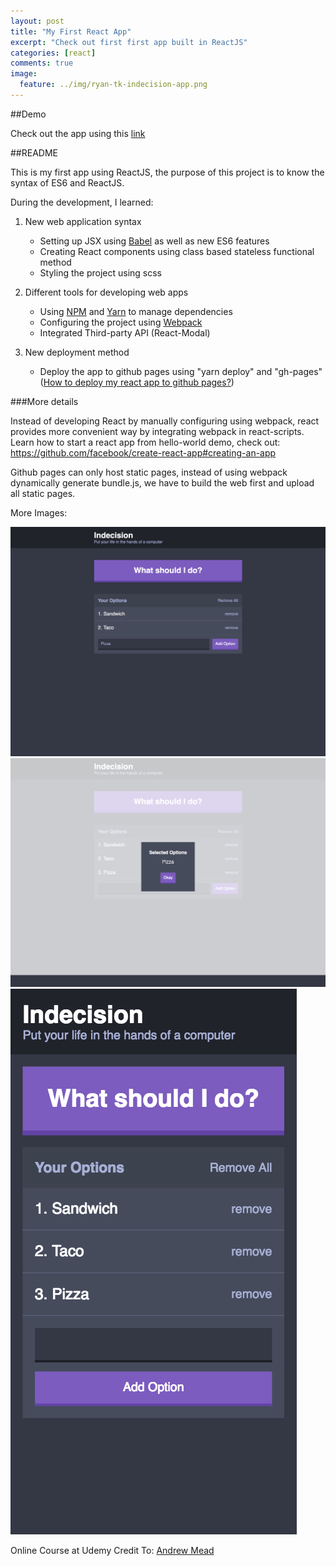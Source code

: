 ```yaml
---
layout: post
title: "My First React App"
excerpt: "Check out first first app built in ReactJS"
categories: [react]
comments: true
image:
  feature: ../img/ryan-tk-indecision-app.png
---
```


##Demo

Check out the app using this [link](https://ryan.tk/indecision-app)

##README

This is my first app using ReactJS, the purpose of this project is to know the syntax of ES6 and ReactJS.

During the development, I learned:

1. New web application syntax
    * Setting up JSX using [Babel](https://babeljs.io/) as well as new ES6 features
    * Creating React components using class based stateless functional method
    * Styling the project using scss

2. Different tools for developing web apps
    * Using [NPM](https://www.npmjs.com/) and [Yarn](https://yarnpkg.com/) to manage dependencies
    * Configuring the project using [Webpack](https://webpack.js.org)
    * Integrated Third-party API (React-Modal)

3. New deployment method 
    * Deploy the app to github pages using "yarn deploy" and "gh-pages"
    ([How to deploy my react app to github pages?](https://github.com/facebook/create-react-app/blob/master/packages/react-scripts/template/README.md#github-pages))
    
###More details

Instead of developing React by manually configuring using webpack, react provides more convenient way by integrating webpack in 
react-scripts. Learn how to start a react app from hello-world demo, check out: https://github.com/facebook/create-react-app#creating-an-app 

Github pages can only host static pages, instead of using webpack dynamically generate bundle.js, we have to build the web first and upload
all static pages.

More Images:

![first-image](../img/ryan-tk-indecision-app2.png)
![second-image](../img/ryan-tk-indecision-app3.png)
![third-image](../img/ryan-tk-indecision-app4.png)

Online Course at Udemy Credit To: [Andrew Mead](https://www.udemy.com/react-2nd-edition/learn/v4/overview)